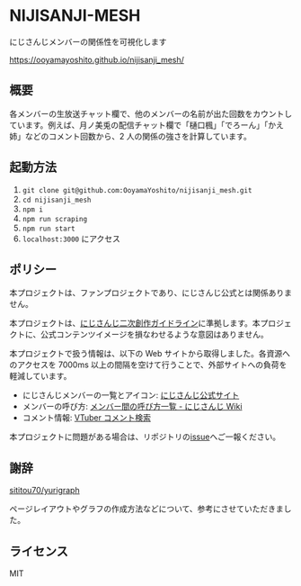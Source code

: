 # NIJISANJI-MESH

にじさんじメンバーの関係性を可視化します

https://ooyamayoshito.github.io/nijisanji_mesh/

## 概要

各メンバーの生放送チャット欄で、他のメンバーの名前が出た回数をカウントしています。例えば、月ノ美兎の配信チャット欄で「樋口楓」「でろーん」「かえ姉」などのコメント回数から、2 人の関係の強さを計算しています。

## 起動方法

1. `git clone git@github.com:OoyamaYoshito/nijisanji_mesh.git`
1. `cd nijisanji_mesh`
1. `npm i`
1. `npm run scraping`
1. `npm run start`
1. `localhost:3000` にアクセス

## ポリシー

本プロジェクトは、ファンプロジェクトであり、にじさんじ公式とは関係ありません。

本プロジェクトは、[にじさんじ二次創作ガイドライン](https://event.nijisanji.app/guidelines/)に準拠します。本プロジェクトに、公式コンテンツイメージを損なわせるような意図はありません。

本プロジェクトで扱う情報は、以下の Web サイトから取得しました。各資源へのアクセスを 7000ms 以上の間隔を空けて行うことで、外部サイトへの負荷を軽減しています。

- にじさんじメンバーの一覧とアイコン: [にじさんじ公式サイト](https://nijisanji.ichikara.co.jp/member/)
- メンバーの呼び方: [メンバー間の呼び方一覧 - にじさんじ Wiki](https://wikiwiki.jp/nijisanji/%E3%83%A1%E3%83%B3%E3%83%90%E3%83%BC%E9%96%93%E3%81%AE%E5%91%BC%E3%81%B3%E6%96%B9%E4%B8%80%E8%A6%A7)
- コメント情報: [VTuber コメント検索](https://comment.vtubersoft.com/)

本プロジェクトに問題がある場合は、リポジトリの[issue](https://github.com/OoyamaYoshito/nijisanji_mesh/issues)へご一報ください。

## 謝辞

[sititou70/yurigraph](https://github.com/sititou70/yurigraph)

ページレイアウトやグラフの作成方法などについて、参考にさせていただきました。

## ライセンス

MIT
